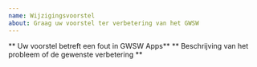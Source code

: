 ```yaml
---
name: Wijzigingsvoorstel
about: Graag uw voorstel ter verbetering van het GWSW
---
```


** Uw voorstel betreft een fout in GWSW Apps**
** Beschrijving van het probleem of de gewenste verbetering **
